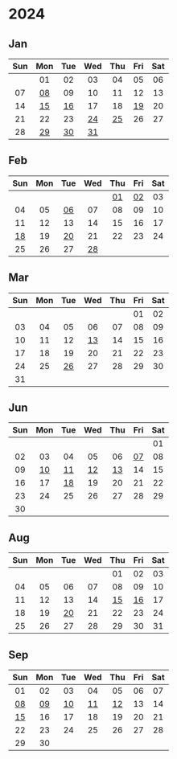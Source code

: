 # 2024

## Jan

|Sun|Mon|Tue|Wed|Thu|Fri|Sat|
|:---:|:---:|:---:|:---:|:---:|:---:|:---:|
| |01|02|03|04|05|06|
|07|[08][2024/01/08]|09|10|11|12|13|
|14|[15][2024/01/15]|[16][2024/01/16]|17|18|[19][2024/01/19]|20|
|21|22|23|[24][2024/01/24]|[25][2024/01/25]|26|27|
|28|[29][2024/01/29]|[30][2024/01/30]|[31][2024/01/31]| | | |



[2024/01/01]: https://draugus.github.io/diary/2024/01/01
[2024/01/02]: https://draugus.github.io/diary/2024/01/02
[2024/01/03]: https://draugus.github.io/diary/2024/01/03
[2024/01/04]: https://draugus.github.io/diary/2024/01/04
[2024/01/05]: https://draugus.github.io/diary/2024/01/05
[2024/01/06]: https://draugus.github.io/diary/2024/01/06
[2024/01/07]: https://draugus.github.io/diary/2024/01/07
[2024/01/08]: https://draugus.github.io/diary/2024/01/08
[2024/01/09]: https://draugus.github.io/diary/2024/01/09
[2024/01/10]: https://draugus.github.io/diary/2024/01/10
[2024/01/11]: https://draugus.github.io/diary/2024/01/11
[2024/01/12]: https://draugus.github.io/diary/2024/01/12
[2024/01/13]: https://draugus.github.io/diary/2024/01/13
[2024/01/14]: https://draugus.github.io/diary/2024/01/14
[2024/01/15]: https://draugus.github.io/diary/2024/01/15
[2024/01/16]: https://draugus.github.io/diary/2024/01/16
[2024/01/17]: https://draugus.github.io/diary/2024/01/17
[2024/01/18]: https://draugus.github.io/diary/2024/01/18
[2024/01/19]: https://draugus.github.io/diary/2024/01/19
[2024/01/20]: https://draugus.github.io/diary/2024/01/20
[2024/01/21]: https://draugus.github.io/diary/2024/01/21
[2024/01/22]: https://draugus.github.io/diary/2024/01/22
[2024/01/23]: https://draugus.github.io/diary/2024/01/23
[2024/01/24]: https://draugus.github.io/diary/2024/01/24
[2024/01/25]: https://draugus.github.io/diary/2024/01/25
[2024/01/26]: https://draugus.github.io/diary/2024/01/26
[2024/01/27]: https://draugus.github.io/diary/2024/01/27
[2024/01/28]: https://draugus.github.io/diary/2024/01/28
[2024/01/29]: https://draugus.github.io/diary/2024/01/29
[2024/01/30]: https://draugus.github.io/diary/2024/01/30
[2024/01/31]: https://draugus.github.io/diary/2024/01/31


## Feb

|Sun|Mon|Tue|Wed|Thu|Fri|Sat|
|:---:|:---:|:---:|:---:|:---:|:---:|:---:|
| | | | |[01][2024/02/01]|[02][2024/02/02]|03|
|04|05|[06][2024/02/06]|07|08|09|10|
|11|12|13|14|15|16|17|
|[18][2024/02/18]|19|[20][2024/02/20]|21|22|23|24|
|25|26|27|[28][2024/02/28]| | | |



[2024/02/01]: https://draugus.github.io/diary/2024/02/01
[2024/02/02]: https://draugus.github.io/diary/2024/02/02
[2024/02/03]: https://draugus.github.io/diary/2024/02/03
[2024/02/04]: https://draugus.github.io/diary/2024/02/04
[2024/02/05]: https://draugus.github.io/diary/2024/02/05
[2024/02/06]: https://draugus.github.io/diary/2024/02/06
[2024/02/07]: https://draugus.github.io/diary/2024/02/07
[2024/02/08]: https://draugus.github.io/diary/2024/02/08
[2024/02/09]: https://draugus.github.io/diary/2024/02/09
[2024/02/10]: https://draugus.github.io/diary/2024/02/10
[2024/02/11]: https://draugus.github.io/diary/2024/02/11
[2024/02/12]: https://draugus.github.io/diary/2024/02/12
[2024/02/13]: https://draugus.github.io/diary/2024/02/13
[2024/02/14]: https://draugus.github.io/diary/2024/02/14
[2024/02/15]: https://draugus.github.io/diary/2024/02/15
[2024/02/16]: https://draugus.github.io/diary/2024/02/16
[2024/02/17]: https://draugus.github.io/diary/2024/02/17
[2024/02/18]: https://draugus.github.io/diary/2024/02/18
[2024/02/19]: https://draugus.github.io/diary/2024/02/19
[2024/02/20]: https://draugus.github.io/diary/2024/02/20
[2024/02/21]: https://draugus.github.io/diary/2024/02/21
[2024/02/22]: https://draugus.github.io/diary/2024/02/22
[2024/02/23]: https://draugus.github.io/diary/2024/02/23
[2024/02/24]: https://draugus.github.io/diary/2024/02/24
[2024/02/25]: https://draugus.github.io/diary/2024/02/25
[2024/02/26]: https://draugus.github.io/diary/2024/02/26
[2024/02/27]: https://draugus.github.io/diary/2024/02/27
[2024/02/28]: https://draugus.github.io/diary/2024/02/28



<style>
.markdown-body table th, .markdown-body table td {
    padding: unset;
    width: 2.5rem;
    height: 2.5rem;
    min-width: 2.5rem;
    min-height: 2.5rem;
    text-align: center;
}
</style>


## Mar

|Sun|Mon|Tue|Wed|Thu|Fri|Sat|
|:---:|:---:|:---:|:---:|:---:|:---:|:---:|
| | | | | |01|02|
|03|04|05|06|07|08|09|
|10|11|12|[13][2024/03/13]|14|15|16|
|17|18|19|20|21|22|23|
|24|25|[26][2024/03/26]|27|28|29|30|
|31| | | | | | |



[2024/03/01]: https://draugus.github.io/diary/2024/03/01
[2024/03/02]: https://draugus.github.io/diary/2024/03/02
[2024/03/03]: https://draugus.github.io/diary/2024/03/03
[2024/03/04]: https://draugus.github.io/diary/2024/03/04
[2024/03/05]: https://draugus.github.io/diary/2024/03/05
[2024/03/06]: https://draugus.github.io/diary/2024/03/06
[2024/03/07]: https://draugus.github.io/diary/2024/03/07
[2024/03/08]: https://draugus.github.io/diary/2024/03/08
[2024/03/09]: https://draugus.github.io/diary/2024/03/09
[2024/03/10]: https://draugus.github.io/diary/2024/03/10
[2024/03/11]: https://draugus.github.io/diary/2024/03/11
[2024/03/12]: https://draugus.github.io/diary/2024/03/12
[2024/03/13]: https://draugus.github.io/diary/2024/03/13
[2024/03/14]: https://draugus.github.io/diary/2024/03/14
[2024/03/15]: https://draugus.github.io/diary/2024/03/15
[2024/03/16]: https://draugus.github.io/diary/2024/03/16
[2024/03/17]: https://draugus.github.io/diary/2024/03/17
[2024/03/18]: https://draugus.github.io/diary/2024/03/18
[2024/03/19]: https://draugus.github.io/diary/2024/03/19
[2024/03/20]: https://draugus.github.io/diary/2024/03/20
[2024/03/21]: https://draugus.github.io/diary/2024/03/21
[2024/03/22]: https://draugus.github.io/diary/2024/03/22
[2024/03/23]: https://draugus.github.io/diary/2024/03/23
[2024/03/24]: https://draugus.github.io/diary/2024/03/24
[2024/03/25]: https://draugus.github.io/diary/2024/03/25
[2024/03/26]: https://draugus.github.io/diary/2024/03/26
[2024/03/27]: https://draugus.github.io/diary/2024/03/27
[2024/03/28]: https://draugus.github.io/diary/2024/03/28
[2024/03/29]: https://draugus.github.io/diary/2024/03/29
[2024/03/30]: https://draugus.github.io/diary/2024/03/30
[2024/03/31]: https://draugus.github.io/diary/2024/03/31


## Jun

|Sun|Mon|Tue|Wed|Thu|Fri|Sat|
|:---:|:---:|:---:|:---:|:---:|:---:|:---:|
| | | | | | |01|
|02|03|04|05|06|[07][2024/06/07]|08|
|09|[10][2024/06/10]|[11][2024/06/11]|[12][2024/06/12]|[13][2024/06/13]|14|15|
|16|17|[18][2024/06/18]|19|20|21|22|
|23|24|25|26|27|28|29|
|30| | | | | | |



[2024/06/01]: https://draugus.github.io/diary/2024/06/01
[2024/06/02]: https://draugus.github.io/diary/2024/06/02
[2024/06/03]: https://draugus.github.io/diary/2024/06/03
[2024/06/04]: https://draugus.github.io/diary/2024/06/04
[2024/06/05]: https://draugus.github.io/diary/2024/06/05
[2024/06/06]: https://draugus.github.io/diary/2024/06/06
[2024/06/07]: https://draugus.github.io/diary/2024/06/07
[2024/06/08]: https://draugus.github.io/diary/2024/06/08
[2024/06/09]: https://draugus.github.io/diary/2024/06/09
[2024/06/10]: https://draugus.github.io/diary/2024/06/10
[2024/06/11]: https://draugus.github.io/diary/2024/06/11
[2024/06/12]: https://draugus.github.io/diary/2024/06/12
[2024/06/13]: https://draugus.github.io/diary/2024/06/13
[2024/06/14]: https://draugus.github.io/diary/2024/06/14
[2024/06/15]: https://draugus.github.io/diary/2024/06/15
[2024/06/16]: https://draugus.github.io/diary/2024/06/16
[2024/06/17]: https://draugus.github.io/diary/2024/06/17
[2024/06/18]: https://draugus.github.io/diary/2024/06/18
[2024/06/19]: https://draugus.github.io/diary/2024/06/19
[2024/06/20]: https://draugus.github.io/diary/2024/06/20
[2024/06/21]: https://draugus.github.io/diary/2024/06/21
[2024/06/22]: https://draugus.github.io/diary/2024/06/22
[2024/06/23]: https://draugus.github.io/diary/2024/06/23
[2024/06/24]: https://draugus.github.io/diary/2024/06/24
[2024/06/25]: https://draugus.github.io/diary/2024/06/25
[2024/06/26]: https://draugus.github.io/diary/2024/06/26
[2024/06/27]: https://draugus.github.io/diary/2024/06/27
[2024/06/28]: https://draugus.github.io/diary/2024/06/28
[2024/06/29]: https://draugus.github.io/diary/2024/06/29
[2024/06/30]: https://draugus.github.io/diary/2024/06/30


## Aug

|Sun|Mon|Tue|Wed|Thu|Fri|Sat|
|:---:|:---:|:---:|:---:|:---:|:---:|:---:|
| | | | |01|02|03|
|04|05|06|07|08|09|10|
|11|12|13|14|[15][2024/08/15]|[16][2024/08/16]|17|
|18|19|[20][2024/08/20]|21|22|23|24|
|25|26|27|28|29|30|31|



[2024/08/01]: https://draugus.github.io/diary/2024/08/01
[2024/08/02]: https://draugus.github.io/diary/2024/08/02
[2024/08/03]: https://draugus.github.io/diary/2024/08/03
[2024/08/04]: https://draugus.github.io/diary/2024/08/04
[2024/08/05]: https://draugus.github.io/diary/2024/08/05
[2024/08/06]: https://draugus.github.io/diary/2024/08/06
[2024/08/07]: https://draugus.github.io/diary/2024/08/07
[2024/08/08]: https://draugus.github.io/diary/2024/08/08
[2024/08/09]: https://draugus.github.io/diary/2024/08/09
[2024/08/10]: https://draugus.github.io/diary/2024/08/10
[2024/08/11]: https://draugus.github.io/diary/2024/08/11
[2024/08/12]: https://draugus.github.io/diary/2024/08/12
[2024/08/13]: https://draugus.github.io/diary/2024/08/13
[2024/08/14]: https://draugus.github.io/diary/2024/08/14
[2024/08/15]: https://draugus.github.io/diary/2024/08/15
[2024/08/16]: https://draugus.github.io/diary/2024/08/16
[2024/08/17]: https://draugus.github.io/diary/2024/08/17
[2024/08/18]: https://draugus.github.io/diary/2024/08/18
[2024/08/19]: https://draugus.github.io/diary/2024/08/19
[2024/08/20]: https://draugus.github.io/diary/2024/08/20
[2024/08/21]: https://draugus.github.io/diary/2024/08/21
[2024/08/22]: https://draugus.github.io/diary/2024/08/22
[2024/08/23]: https://draugus.github.io/diary/2024/08/23
[2024/08/24]: https://draugus.github.io/diary/2024/08/24
[2024/08/25]: https://draugus.github.io/diary/2024/08/25
[2024/08/26]: https://draugus.github.io/diary/2024/08/26
[2024/08/27]: https://draugus.github.io/diary/2024/08/27
[2024/08/28]: https://draugus.github.io/diary/2024/08/28
[2024/08/29]: https://draugus.github.io/diary/2024/08/29
[2024/08/30]: https://draugus.github.io/diary/2024/08/30
[2024/08/31]: https://draugus.github.io/diary/2024/08/31


## Sep

|Sun|Mon|Tue|Wed|Thu|Fri|Sat|
|:---:|:---:|:---:|:---:|:---:|:---:|:---:|
|01|02|03|04|05|06|07|
|[08][2024/09/08]|[09][2024/09/09]|[10][2024/09/10]|[11][2024/09/11]|[12][2024/09/12]|13|14|
|[15][2024/09/15]|16|17|18|19|20|21|
|22|23|24|25|26|27|28|
|29|30| | | | | |



[2024/09/01]: https://draugus.github.io/diary/2024/09/01
[2024/09/02]: https://draugus.github.io/diary/2024/09/02
[2024/09/03]: https://draugus.github.io/diary/2024/09/03
[2024/09/04]: https://draugus.github.io/diary/2024/09/04
[2024/09/05]: https://draugus.github.io/diary/2024/09/05
[2024/09/06]: https://draugus.github.io/diary/2024/09/06
[2024/09/07]: https://draugus.github.io/diary/2024/09/07
[2024/09/08]: https://draugus.github.io/diary/2024/09/08
[2024/09/09]: https://draugus.github.io/diary/2024/09/09
[2024/09/10]: https://draugus.github.io/diary/2024/09/10
[2024/09/11]: https://draugus.github.io/diary/2024/09/11
[2024/09/12]: https://draugus.github.io/diary/2024/09/12
[2024/09/13]: https://draugus.github.io/diary/2024/09/13
[2024/09/14]: https://draugus.github.io/diary/2024/09/14
[2024/09/15]: https://draugus.github.io/diary/2024/09/15
[2024/09/16]: https://draugus.github.io/diary/2024/09/16
[2024/09/17]: https://draugus.github.io/diary/2024/09/17
[2024/09/18]: https://draugus.github.io/diary/2024/09/18
[2024/09/19]: https://draugus.github.io/diary/2024/09/19
[2024/09/20]: https://draugus.github.io/diary/2024/09/20
[2024/09/21]: https://draugus.github.io/diary/2024/09/21
[2024/09/22]: https://draugus.github.io/diary/2024/09/22
[2024/09/23]: https://draugus.github.io/diary/2024/09/23
[2024/09/24]: https://draugus.github.io/diary/2024/09/24
[2024/09/25]: https://draugus.github.io/diary/2024/09/25
[2024/09/26]: https://draugus.github.io/diary/2024/09/26
[2024/09/27]: https://draugus.github.io/diary/2024/09/27
[2024/09/28]: https://draugus.github.io/diary/2024/09/28
[2024/09/29]: https://draugus.github.io/diary/2024/09/29
[2024/09/30]: https://draugus.github.io/diary/2024/09/30
